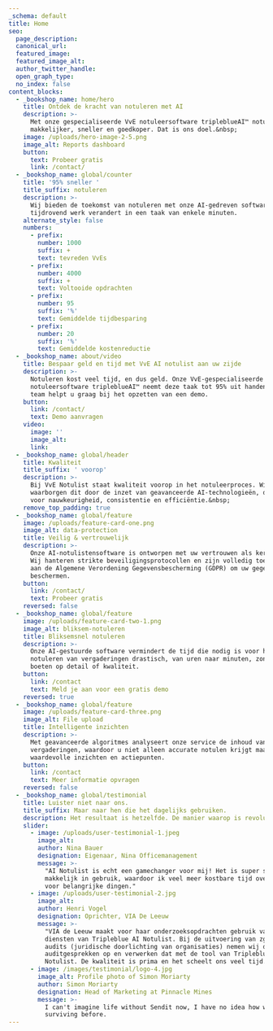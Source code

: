 ```yaml
---
_schema: default
title: Home
seo:
  page_description:
  canonical_url:
  featured_image:
  featured_image_alt:
  author_twitter_handle:
  open_graph_type:
  no_index: false
content_blocks:
  - _bookshop_name: home/hero
    title: Ontdek de kracht van notuleren met AI
    description: >-
      Met onze gespecialiseerde VvE notuleersoftware tripleblueAI™ notuleer je
      makkelijker, sneller en goedkoper. Dat is ons doel.&nbsp;
    image: /uploads/hero-image-2-5.png
    image_alt: Reports dashboard
    button:
      text: Probeer gratis
      link: /contact/
  - _bookshop_name: global/counter
    title: '95% sneller '
    title_suffix: notuleren
    description: >-
      Wij bieden de toekomst van notuleren met onze AI-gedreven software die
      tijdrovend werk verandert in een taak van enkele minuten.
    alternate_style: false
    numbers:
      - prefix:
        number: 1000
        suffix: +
        text: tevreden VvEs
      - prefix:
        number: 4000
        suffix: +
        text: Voltooide opdrachten
      - prefix:
        number: 95
        suffix: '%'
        text: Gemiddelde tijdbesparing
      - prefix:
        number: 20
        suffix: '%'
        text: Gemiddelde kostenreductie
  - _bookshop_name: about/video
    title: Bespaar geld en tijd met VvE AI notulist aan uw zijde
    description: >-
      Notuleren kost veel tijd, en dus geld. Onze VvE-gespecialiseerde
      notuleersoftware tripleblueAI™ neemt deze taak tot 95% uit handen. Ons
      team helpt u graag bij het opzetten van een demo.
    button:
      link: /contact/
      text: Demo aanvragen
    video:
      image: ''
      image_alt:
      link:
  - _bookshop_name: global/header
    title: Kwaliteit
    title_suffix: ' voorop'
    description: >-
      Bij VvE Notulist staat kwaliteit voorop in het notuleerproces. Wij
      waarborgen dit door de inzet van geavanceerde AI-technologieën, die zorgen
      voor nauwkeurigheid, consistentie en efficiëntie.&nbsp;
    remove_top_padding: true
  - _bookshop_name: global/feature
    image: /uploads/feature-card-one.png
    image_alt: data-protection
    title: Veilig & vertrouwelijk
    description: >-
      Onze AI-notulistensoftware is ontworpen met uw vertrouwen als kernwaarde.
      Wij hanteren strikte beveiligingsprotocollen en zijn volledig toegewijd
      aan de Algemene Verordening Gegevensbescherming (GDPR) om uw gegevens te
      beschermen.
    button:
      link: /contact/
      text: Probeer gratis
    reversed: false
  - _bookshop_name: global/feature
    image: /uploads/feature-card-two-1.png
    image_alt: bliksem-notuleren
    title: Bliksemsnel notuleren
    description: >-
      Onze AI-gestuurde software vermindert de tijd die nodig is voor het
      notuleren van vergaderingen drastisch, van uren naar minuten, zonder in te
      boeten op detail of kwaliteit.
    button:
      link: /contact
      text: Meld je aan voor een gratis demo
    reversed: true
  - _bookshop_name: global/feature
    image: /uploads/feature-card-three.png
    image_alt: File upload
    title: Intelligente inzichten
    description: >-
      Met geavanceerde algoritmes analyseert onze service de inhoud van uw
      vergaderingen, waardoor u niet alleen accurate notulen krijgt maar ook
      waardevolle inzichten en actiepunten.
    button:
      link: /contact
      text: Meer informatie opvragen
    reversed: false
  - _bookshop_name: global/testimonial
    title: Luister niet naar ons.
    title_suffix: Maar naar hen die het dagelijks gebruiken.
    description: Het resultaat is hetzelfde. De manier waarop is revolutionair.
    slider:
      - image: /uploads/user-testimonial-1.jpeg
        image_alt:
        author: Nina Bauer
        designation: Eigenaar, Nina Officemanagement
        message: >-
          "AI Notulist is echt een gamechanger voor mij! Het is super snel en
          makkelijk in gebruik, waardoor ik veel meer kostbare tijd overhoud
          voor belangrijke dingen."
      - image: /uploads/user-testimonial-2.jpg
        image_alt:
        author: Henri Vogel
        designation: Oprichter, VIA De Leeuw
        message: >-
          "VIA de Leeuw maakt voor haar onderzoeksopdrachten gebruik van de
          diensten van Tripleblue AI Notulist. Bij de uitvoering van zgn legal
          audits (juridische doorlichting van organisaties) nemen wij de
          auditgesprekken op en verwerken dat met de tool van Tripleblue AI
          Notulist. De kwaliteit is prima en het scheelt ons veel tijd."
      - image: /images/testimonial/logo-4.jpg
        image_alt: Profile photo of Simon Moriarty
        author: Simon Moriarty
        designation: Head of Marketing at Pinnacle Mines
        message: >-
          I can't imagine life without Sendit now, I have no idea how we were
          surviving before.
---
```

